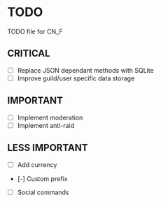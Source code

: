 # TODO
TODO file for CN_F
## CRITICAL
- [ ] Replace JSON dependant methods with SQLite
- [ ] Improve guild/user specific data storage
## IMPORTANT
- [ ] Implement moderation
- [ ] Implement anti-raid
## LESS IMPORTANT
- [ ] Add currency
- [-] Custom prefix
- [ ] Social commands